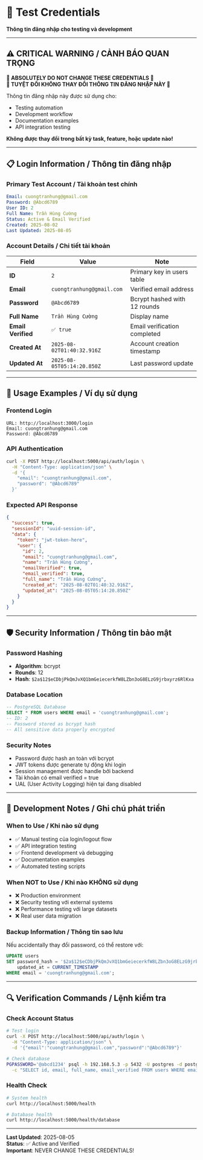 # 🔐 Test Credentials
**Thông tin đăng nhập cho testing và development**

---

## ⚠️ CRITICAL WARNING / CẢNH BÁO QUAN TRỌNG

**🚨 ABSOLUTELY DO NOT CHANGE THESE CREDENTIALS 🚨**  
**🚨 TUYỆT ĐỐI KHÔNG THAY ĐỔI THÔNG TIN ĐĂNG NHẬP NÀY 🚨**

Thông tin đăng nhập này được sử dụng cho:
- Testing automation
- Development workflow
- Documentation examples
- API integration testing

**Không được thay đổi trong bất kỳ task, feature, hoặc update nào!**

---

## 📋 Login Information / Thông tin đăng nhập

### Primary Test Account / Tài khoản test chính

```yaml
Email: cuongtranhung@gmail.com
Password: @Abcd6789
User ID: 2
Full Name: Trần Hùng Cường
Status: Active & Email Verified
Created: 2025-08-02
Last Updated: 2025-08-05
```

### Account Details / Chi tiết tài khoản

| Field | Value | Note |
|-------|-------|------|
| **ID** | `2` | Primary key in users table |
| **Email** | `cuongtranhung@gmail.com` | Verified email address |
| **Password** | `@Abcd6789` | Bcrypt hashed with 12 rounds |
| **Full Name** | `Trần Hùng Cường` | Display name |
| **Email Verified** | `✅ true` | Email verification completed |
| **Created At** | `2025-08-02T01:40:32.916Z` | Account creation timestamp |
| **Updated At** | `2025-08-05T05:14:20.850Z` | Last password update |

---

## 🔧 Usage Examples / Ví dụ sử dụng

### Frontend Login
```
URL: http://localhost:3000/login
Email: cuongtranhung@gmail.com
Password: @Abcd6789
```

### API Authentication
```bash
curl -X POST http://localhost:5000/api/auth/login \
  -H "Content-Type: application/json" \
  -d '{
    "email": "cuongtranhung@gmail.com",
    "password": "@Abcd6789"
  }'
```

### Expected API Response
```json
{
  "success": true,
  "sessionId": "uuid-session-id",
  "data": {
    "token": "jwt-token-here",
    "user": {
      "id": 2,
      "email": "cuongtranhung@gmail.com",
      "name": "Trần Hùng Cường",
      "emailVerified": true,
      "email_verified": true,
      "full_name": "Trần Hùng Cường",
      "created_at": "2025-08-02T01:40:32.916Z",
      "updated_at": "2025-08-05T05:14:20.850Z"
    }
  }
}
```

---

## 🛡️ Security Information / Thông tin bảo mật

### Password Hashing
- **Algorithm**: bcrypt
- **Rounds**: 12
- **Hash**: `$2a$12$eCDbjPkQmJvXQ1bmGeiecerkfW8LZbn3oG8ELzG9jrbxyrz6RlKxa`

### Database Location
```sql
-- PostgreSQL Database
SELECT * FROM users WHERE email = 'cuongtranhung@gmail.com';
-- ID: 2
-- Password stored as bcrypt hash
-- All sensitive data properly encrypted
```

### Security Notes
- Password được hash an toàn với bcrypt
- JWT tokens được generate tự động khi login
- Session management được handle bởi backend
- Tài khoản có email verified = true
- UAL (User Activity Logging) hiện tại đang disabled

---

## 📝 Development Notes / Ghi chú phát triển

### When to Use / Khi nào sử dụng
- ✅ Manual testing của login/logout flow
- ✅ API integration testing
- ✅ Frontend development và debugging
- ✅ Documentation examples
- ✅ Automated testing scripts

### When NOT to Use / Khi nào KHÔNG sử dụng
- ❌ Production environment
- ❌ Security testing với external systems
- ❌ Performance testing với large datasets
- ❌ Real user data migration

### Backup Information / Thông tin sao lưu
Nếu accidentally thay đổi password, có thể restore với:
```sql
UPDATE users 
SET password_hash = '$2a$12$eCDbjPkQmJvXQ1bmGeiecerkfW8LZbn3oG8ELzG9jrbxyrz6RlKxa',
    updated_at = CURRENT_TIMESTAMP 
WHERE email = 'cuongtranhung@gmail.com';
```

---

## 🔍 Verification Commands / Lệnh kiểm tra

### Check Account Status
```bash
# Test login
curl -X POST http://localhost:5000/api/auth/login \
  -H "Content-Type: application/json" \
  -d '{"email":"cuongtranhung@gmail.com","password":"@Abcd6789"}'

# Check database
PGPASSWORD='@abcd1234' psql -h 192.168.5.3 -p 5432 -U postgres -d postgres \
  -c "SELECT id, email, full_name, email_verified FROM users WHERE email = 'cuongtranhung@gmail.com';"
```

### Health Check
```bash
# System health
curl http://localhost:5000/health

# Database health  
curl http://localhost:5000/health/database
```

---

**Last Updated**: 2025-08-05  
**Status**: ✅ Active and Verified  
**Important**: NEVER CHANGE THESE CREDENTIALS!